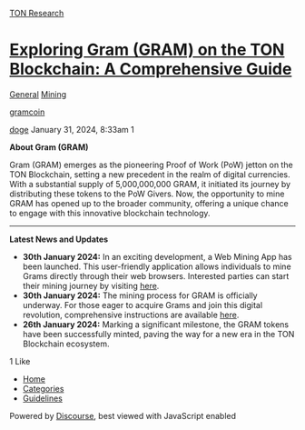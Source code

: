 [TON Research](/)

# [Exploring Gram (GRAM) on the TON Blockchain: A Comprehensive Guide](/t/exploring-gram-gram-on-the-ton-blockchain-a-comprehensive-guide/86)

[General](/c/general/mining/47)  [Mining](/c/general/mining/47) 

[gramcoin](https://tonresear.ch/tag/gramcoin)

    

[doge](https://tonresear.ch/u/doge)  January 31, 2024, 8:33am  1

**About Gram (GRAM)**

Gram (GRAM) emerges as the pioneering Proof of Work (PoW) jetton on the TON Blockchain, setting a new precedent in the realm of digital currencies. With a substantial supply of 5,000,000,000 GRAM, it initiated its journey by distributing these tokens to the PoW Givers. Now, the opportunity to mine GRAM has opened up to the broader community, offering a unique chance to engage with this innovative blockchain technology.

* * *

**Latest News and Updates**

*   **30th January 2024:** In an exciting development, a Web Mining App has been launched. This user-friendly application allows individuals to mine Grams directly through their web browsers. Interested parties can start their mining journey by visiting [here](https://gramcoin.org/mining).
*   **30th January 2024:** The mining process for GRAM is officially underway. For those eager to acquire Grams and join this digital revolution, comprehensive instructions are available [here](https://gramcoin.org/Grams-HOWTO.txt).
*   **26th January 2024:** Marking a significant milestone, the GRAM tokens have been successfully minted, paving the way for a new era in the TON Blockchain ecosystem.

  1 Like

*   [Home](/)
*   [Categories](/categories)
*   [Guidelines](/guidelines)

Powered by [Discourse](https://www.discourse.org), best viewed with JavaScript enabled